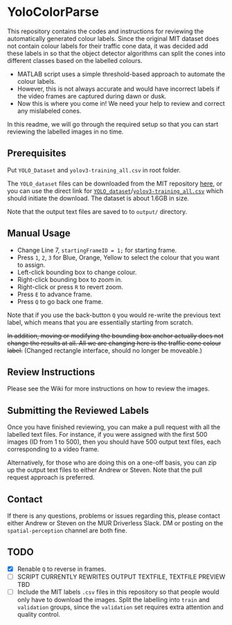 # YoloColorParse

This repository contains the codes and instructions for reviewing the automatically generated colour labels. Since the original MIT dataset does not contain colour labels for their traffic cone data, it was decided add these labels in so that the object detector algorithms can split the cones into different classes based on the labelled colours.

* MATLAB script uses a simple threshold-based approach to automate the colour labels.
* However, this is not always accurate and would have incorrect labels if the video frames are captured during dawn or dusk.
* Now this is where you come in! We need your help to review and correct any mislabeled cones.

In this readme, we will go through the required setup so that you can start reviewing the labelled images in no time.



## Prerequisites

Put ``YOLO_Dataset`` and ``yolov3-training_all.csv`` in root folder. 

The `YOLO_dataset` files can be downloaded from the MIT repository [here](https://github.com/cv-core/MIT-Driverless-CV-TrainingInfra/tree/master/CVC-YOLOv3#download-manually-optional), or you can use the direct link for [`YOLO_dataset`](https://storage.cloud.google.com/mit-driverless-open-source/YOLO_Dataset.zip?authuser=1)/[`yolov3-training_all.csv`](https://storage.cloud.google.com/mit-driverless-open-source/yolov3-training/all.csv?authuser=1) which should initiate the download. The dataset is about 1.6GB in size.

Note that the output text files are saved to to ``output/`` directory.

## Manual Usage
* Change Line 7, ``startingFrameID = 1;`` for starting frame.
* Press `1`, `2`, `3` for Blue, Orange, Yellow to select the colour that you want to assign.
* Left-click bounding box to change colour.
* Right-click bounding box to zoom in.
* Right-click or press `R` to revert zoom.
* Press `E` to advance frame.
* Press `Q` to go back one frame.

Note that if you use the back-button `Q` you would re-write the previous text label, which means that you are essentially starting from scratch.

~~In addition, moving or modifying the bounding box anchor actually does not change the results at all. All we are changing here is the traffic cone colour label.~~ (Changed rectangle interface, should no longer be moveable.)

## Review Instructions

Please see the Wiki for more instructions on how to review the images.

## Submitting the Reviewed Labels

Once you have finished reviewing, you can make a pull request with all the labelled text files. For instance, if you were assigned with the first 500 images (ID from 1 to 500), then you should have 500 output text files, each corresponding to a video frame.

Alternatively, for those who are doing this on a one-off basis, you can zip up the output text files to either Andrew or Steven. Note that the pull request approach is preferred.

## Contact

If there is any questions, problems or issues regarding this, please contact either Andrew or Steven on the MUR Driverless Slack. DM or posting on the `spatial-perception` channel are both fine.

## TODO
- [x] Renable `Q` to reverse in frames.
- [ ] SCRIPT CURRENTLY REWRITES OUTPUT TEXTFILE, TEXTFILE PREVIEW TBD
- [ ] Include the MIT labels `.csv` files in this repository so that people would only have to download the images. Split the labelling into `train` and `validation` groups, since the `validation` set requires extra attention and quality control.
